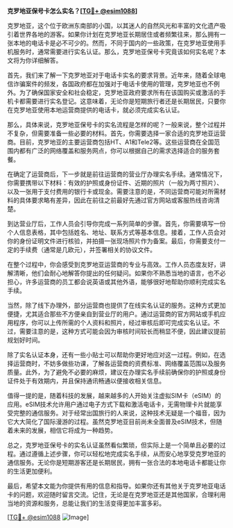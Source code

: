 **克罗地亚保号卡怎么实名？[[TG💪+ @esim1088](https://t.me/s/esim1088)]**

克罗地亚，这个位于欧洲东南部的小国，以其迷人的自然风光和丰富的文化遗产吸引着世界各地的游客。如果你计划在克罗地亚长期居住或者频繁往来，那么拥有一张本地的电话卡是必不可少的。然而，不同于国内的一些政策，在克罗地亚使用手机服务时，通常需要进行实名认证。那么，克罗地亚保号卡究竟该如何实名呢？本文将为你详细解答。

首先，我们来了解一下克罗地亚对于电话卡实名的要求背景。近年来，随着全球电信诈骗案件的频发，各国政府都在加强对于电话卡使用的管理，克罗地亚也不例外。为了确保国家安全和社会稳定，克罗地亚政府要求所有在该国购买或激活的手机卡都需要进行实名登记。这意味着，无论你是短期旅行者还是长期居民，只要你在克罗地亚使用本地运营商提供的电话卡，就必须完成实名认证。

那么，具体来说，克罗地亚保号卡的实名流程是怎样的呢？一般来说，整个过程并不复杂，但需要准备一些必要的材料。首先，你需要选择一家合适的克罗地亚运营商。目前，克罗地亚的主要运营商包括HT、A1和Tele2等。这些运营商在全国范围内都有广泛的网络覆盖和服务网点，你可以根据自己的需求选择适合的服务套餐。

在确定了运营商后，下一步就是前往运营商的营业厅办理实名手续。通常情况下，你需要携带以下材料：有效的护照或身份证件、近期的照片（一般为两寸照片）、以及一张用于支付费用的银行卡或现金。需要注意的是，不同运营商可能对所需材料的具体要求略有差异，因此在前往之前最好先通过官方网站或客服热线咨询清楚。

到达营业厅后，工作人员会引导你完成一系列简单的步骤。首先，你需要填写一份个人信息表格，其中包括姓名、地址、联系方式等基本信息。接着，工作人员会对你的身份证明文件进行核验，并拍摄一张现场照片作为备案。最后，你需要支付一定的手续费（通常是几欧元），并签署相关的协议文件。

在整个过程中，你会感受到克罗地亚运营商的专业与高效。工作人员态度友好，讲解清晰，他们会耐心地解答你提出的任何疑问。如果你不熟悉当地的语言，也不必担心，许多运营商的员工都会说英语或其他外语，能够很好地帮助你顺利完成实名手续。

当然，除了线下办理外，部分运营商也提供了在线实名认证的服务。这种方式更加便捷，尤其适合那些不方便亲自到营业厅的用户。通过运营商的官方网站或手机应用程序，你可以上传所需的个人资料和照片，经过审核后即可完成实名认证。不过，需要注意的是，这种方式可能会因为审核时间较长而稍显不便，因此建议提前规划好时间。

除了实名认证本身，还有一些小贴士可以帮助你更好地应对这一过程。例如，在选择运营商时，不妨多做些功课，了解各运营商的资费标准、网络覆盖范围以及服务质量。此外，为了避免不必要的麻烦，建议在办理实名手续前确保你的护照或身份证件处于有效期内，并且保持通讯畅通以便接收相关信息。

值得一提的是，随着科技的发展，越来越多的人开始关注虚拟SIM卡（eSIM）的应用。eSIM技术允许用户通过电子方式下载和激活电话卡，无需物理卡片就能享受完整的通信服务。对于经常出国旅行的人来说，这种技术无疑是一个福音，因为它大大简化了国际漫游的过程。虽然克罗地亚目前尚未全面普及eSIM技术，但随着未来的发展，相信它将成为一种趋势。

总之，克罗地亚保号卡的实名认证虽然看似繁琐，但实际上是一个简单且必要的过程。通过遵循上述步骤，你可以轻松地完成实名手续，从而安心地享受克罗地亚的通信服务。无论你是短期游客还是长期居民，拥有一张合法的本地电话卡都能让你的生活更加便利。

最后，希望本文能为你提供有用的信息和指导。如果你还有其他关于克罗地亚电话卡的问题，欢迎随时留言交流。记住，无论是在克罗地亚还是其他国家，合理利用当地的资源和服务，总能让我们的生活变得更加丰富多彩。

[[TG💪+ @esim1088](https://t.me/s/esim1088) ![Image](https://i.postimg.cc/4NQfJmqS/Snipaste-2025-05-13-00-14-12.png)]